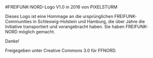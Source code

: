 #FREIFUNK-NORD-Logo V1.0 in 2016 von PIXELSTURM

Dieses Logo ist eine Hommage an die ursprünglichen FREIFUNK-Communities in Schleswig-Holstein und Hamburg, die über Jahre die Initiative transportiert und vorangebracht haben. Sie haben FREIFUNK-NORD möglich gemacht.

Danke!


Freigegeben unter Creative Commons 3.0 für FFNORD.
